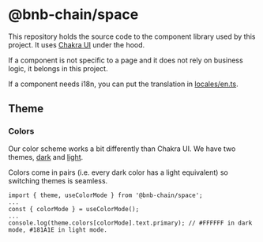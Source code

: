 # @bnb-chain/space

This repository holds the source code to the component library used by this project. It uses
[Chakra UI](https://github.com/chakra-ui/chakra-ui) under the hood.

If a component is not specific to a page and it does not rely on business logic, it belongs in this
project.

If a component needs i18n, you can put the translation in [locales/en.ts](./src/locales/en.ts).

## Theme

### Colors

Our color scheme works a bit differently than Chakra UI. We have two themes,
[dark](./src/modules/theme/foundations/colors/dark.ts) and
[light](./src/modules/theme/foundations/colors/light.ts).

Colors come in pairs (i.e. every dark color has a light equivalent) so switching themes is seamless.

```
import { theme, useColorMode } from '@bnb-chain/space';
...
const { colorMode } = useColorMode();
...
console.log(theme.colors[colorMode].text.primary); // #FFFFFF in dark mode, #181A1E in light mode.
```
